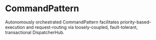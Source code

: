 # CommandPattern
Autonomously orchestrated CommandPattern facilitates priority-based-execution and request-routing via loosely-coupled, fault-tolerant, transactional DispatcherHub.
